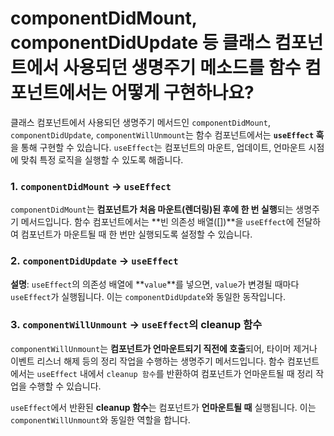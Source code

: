 # componentDidMount, componentDidUpdate 등 클래스 컴포넌트에서 사용되던 생명주기 메소드를 함수 컴포넌트에서는 어떻게 구현하나요?

클래스 컴포넌트에서 사용되던 생명주기 메서드인 `componentDidMount`, `componentDidUpdate`, `componentWillUnmount`는 함수 컴포넌트에서는 **`useEffect` 훅**을 통해 구현할 수 있습니다. `useEffect`는 컴포넌트의 마운트, 업데이트, 언마운트 시점에 맞춰 특정 로직을 실행할 수 있도록 해줍니다.

### 1. **`componentDidMount` → `useEffect`**

`componentDidMount`는 **컴포넌트가 처음 마운트(렌더링)된 후에 한 번 실행**되는 생명주기 메서드입니다. 함수 컴포넌트에서는 **빈 의존성 배열([])**을 `useEffect`에 전달하여 컴포넌트가 마운트될 때 한 번만 실행되도록 설정할 수 있습니다.

### 2. **`componentDidUpdate` → `useEffect`**

**설명**: `useEffect`의 의존성 배열에 **`value`**를 넣으면, `value`가 변경될 때마다 `useEffect`가 실행됩니다. 이는 `componentDidUpdate`와 동일한 동작입니다.

### 3. **`componentWillUnmount` → `useEffect`의 cleanup 함수**

`componentWillUnmount`는 **컴포넌트가 언마운트되기 직전에 호출**되어, 타이머 제거나 이벤트 리스너 해제 등의 정리 작업을 수행하는 생명주기 메서드입니다. 함수 컴포넌트에서는 `useEffect` 내에서 `cleanup 함수`를 반환하여 컴포넌트가 언마운트될 때 정리 작업을 수행할 수 있습니다.

`useEffect`에서 반환된 **cleanup 함수**는 컴포넌트가 **언마운트될 때** 실행됩니다. 이는 `componentWillUnmount`와 동일한 역할을 합니다.
